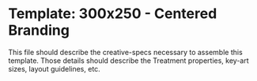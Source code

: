 # Template: 300x250 - Centered Branding 

This file should describe the creative-specs necessary to assemble this template. Those details should describe the Treatment properties, key-art sizes, layout guidelines, etc.
